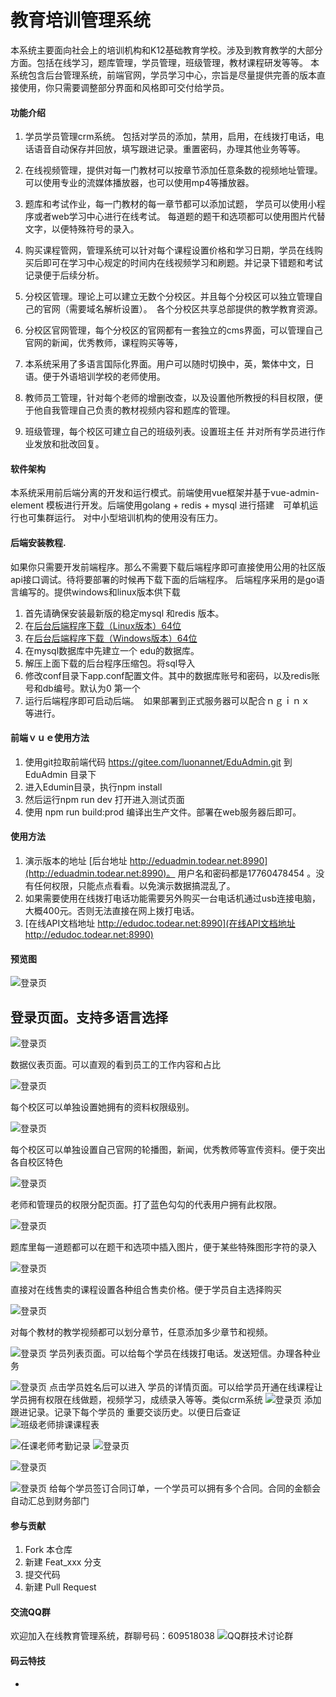 # 教育培训管理系统 
本系统主要面向社会上的培训机构和K12基础教育学校。涉及到教育教学的大部分方面。包括在线学习，题库管理，学员管理，班级管理，教材课程研发等等。
本系统包含后台管理系统，前端官网，学员学习中心，宗旨是尽量提供完善的版本直接使用，你只需要调整部分界面和风格即可交付给学员。
#### 功能介绍
1. 学员学员管理crm系统。 包括对学员的添加，禁用，启用，在线拨打电话，电话语音自动保存并回放，填写跟进记录。重置密码，办理其他业务等等。

2. 在线视频管理，提供对每一门教材可以按章节添加任意条数的视频地址管理。可以使用专业的流媒体播放器，也可以使用mp4等播放器。

3. 题库和考试作业，每一门教材的每一章节都可以添加试题， 学员可以使用小程序或者web学习中心进行在线考试。 每道题的题干和选项都可以使用图片代替文字，以便特殊符号的录入。

4. 购买课程管网，管理系统可以针对每个课程设置价格和学习日期，学员在线购买后即可在学习中心规定的时间内在线视频学习和刷题。并记录下错题和考试记录便于后续分析。

5. 分校区管理。理论上可以建立无数个分校区。并且每个分校区可以独立管理自己的官网（需要域名解析设置）。　各个分校区共享总部提供的教学教育资源。
6. 分校区官网管理，每个分校区的官网都有一套独立的cms界面，可以管理自己官网的新闻，优秀教师，课程购买等等，

7. 本系统采用了多语言国际化界面。用户可以随时切换中，英，繁体中文，日语。便于外语培训学校的老师使用。

8. 教师员工管理，针对每个老师的增删改查，以及设置他所教授的科目权限，便于他自我管理自己负责的教材视频内容和题库的管理。

9. 班级管理，每个校区可建立自己的班级列表。设置班主任 并对所有学员进行作业发放和批改回复。
 

#### 软件架构

本系统采用前后端分离的开发和运行模式。前端使用vue框架并基于vue-admin-element 模板进行开发。后端使用golang + redis + mysql 进行搭建　可单机运行也可集群运行。 对中小型培训机构的使用没有压力。　


#### 后端安装教程. 
如果你只需要开发前端程序。那么不需要下载后端程序即可直接使用公用的社区版api接口调试。待将要部署的时候再下载下面的后端程序。
后端程序采用的是go语言编写的。提供windows和linux版本供下载
1.  首先请确保安装最新版的稳定mysql 和redis 版本。
2.  在[后台后端程序下载（Linux版本）64位](http://edu.todear.net:8990/download/community.zip)
3.  在[后台后端程序下载（Windows版本）64位](http://edu.todear.net:8990/download/community.zip)
4.  在mysql数据库中先建立一个 edu的数据库。
5.  解压上面下载的后台程序压缩包。将sql导入
6.  修改conf目录下app.conf配置文件。其中的数据库账号和密码，以及redis账号和db编号。默认为0 第一个
7.  运行后端程序即可启动后端。　如果部署到正式服务器可以配合ｎｇｉｎｘ　等进行。
#### 前端ｖｕｅ使用方法
1.  使用git拉取前端代码 https://gitee.com/luonannet/EduAdmin.git 到EduAdmin 目录下
2.  进入Edumin目录，执行npm install
3.  然后运行npm run dev 打开进入测试页面
4.  使用 npm run build:prod 编译出生产文件。部署在web服务器后即可。 

#### 使用方法
1.  演示版本的地址 [后台地址 http://eduadmin.todear.net:8990](http://eduadmin.todear.net:8990)。 用户名和密码都是17760478454 。没有任何权限，只能点点看看。以免演示数据搞混乱了。
2.  如果需要使用在线拨打电话功能需要另外购买一台电话机通过usb连接电脑，大概400元。否则无法直接在网上拨打电话。
3.    [在线API文档地址 http://edudoc.todear.net:8990](在线API文档地址http://edudoc.todear.net:8990)

 #### 预览图
![登录页](https://images.gitee.com/uploads/images/2020/0327/152009_9afb3de7_870483.png "登录页") 

## 登录页面。支持多语言选择

![登录页](https://images.gitee.com/uploads/images/2020/0223/214411_ca4b56a7_870483.png "登录页") 

数据仪表页面。可以直观的看到员工的工作内容和占比



![登录页](https://images.gitee.com/uploads/images/2020/0304/201934_361e0b64_870483.png "登录页") 

每个校区可以单独设置她拥有的资料权限级别。


![登录页](https://images.gitee.com/uploads/images/2020/0304/201852_352ff131_870483.png "登录页") 

每个校区可以单独设置自己官网的轮播图，新闻，优秀教师等宣传资料。便于突出各自校区特色
 

![登录页](https://images.gitee.com/uploads/images/2020/0223/214411_4426c44b_870483.png "登录页") 

老师和管理员的权限分配页面。打了蓝色勾勾的代表用户拥有此权限。

![登录页](https://images.gitee.com/uploads/images/2020/0304/202557_455cf1ad_870483.png "登录页") 

题库里每一道题都可以在题干和选项中插入图片，便于某些特殊图形字符的录入

![登录页](https://images.gitee.com/uploads/images/2020/0304/202540_e397edab_870483.png "登录页") 

直接对在线售卖的课程设置各种组合售卖价格。便于学员自主选择购买


![登录页](https://images.gitee.com/uploads/images/2020/0304/202549_b5f04a77_870483.png "登录页") 

对每个教材的教学视频都可以划分章节，任意添加多少章节和视频。  

![登录页](https://images.gitee.com/uploads/images/2020/0223/214411_bc41e322_870483.png "登录页") 
学员列表页面。可以给每个学员在线拨打电话。发送短信。办理各种业务

![登录页](https://images.gitee.com/uploads/images/2020/0223/214411_4358287c_870483.png "登录页") 
点击学员姓名后可以进入 学员的详情页面。可以给学员开通在线课程让学员拥有权限在线做题，视频学习，成绩录入等等。类似crm系统
![登录页](https://images.gitee.com/uploads/images/2020/0223/214411_7020f8f3_870483.png "登录页") 
添加跟进记录。记录下每个学员的 重要交谈历史。以便日后查证
![班级老师排课课程表](https://images.gitee.com/uploads/images/2020/0311/160229_9909d999_870483.png "深度截图_选择区域_20200311155452.png")

![任课老师考勤记录](https://images.gitee.com/uploads/images/2020/0311/160302_503be148_870483.png "深度截图_选择区域_20200311155812.png")
![登录页](https://images.gitee.com/uploads/images/2020/0223/214411_cf4ca241_870483.png "登录页") 

![登录页](https://images.gitee.com/uploads/images/2020/0223/214411_41f18c86_870483.png "登录页") 

![登录页](https://images.gitee.com/uploads/images/2020/0223/214411_3c2ca438_870483.png "登录页") 
 给每个学员签订合同订单，一个学员可以拥有多个合同。合同的金额会自动汇总到财务部门

#### 参与贡献

1.  Fork 本仓库
2.  新建 Feat_xxx 分支
3.  提交代码
4. 新建 Pull Request


#### 交流QQ群
欢迎加入在线教育管理系统，群聊号码：609518038
![QQ群技术讨论群](https://images.gitee.com/uploads/images/2020/0308/144031_e1edf23e_870483.png "QQ群") 


#### 码云特技
 +